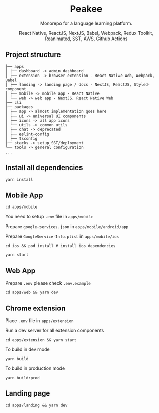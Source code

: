 <h1 align="center">Peakee</h1>
<p align="center">Monorepo for a language learning platform.</p>
<p align="center">React Native, ReactJS, NextJS, Babel, Webpack, Redux Toolkit, Reanimated, SST, AWS, Github Actions</p>

## Project structure

```
├── apps
│ ├── dashboard -> admin dashboard
│ ├── extension -> browser extension - React Native Web, Webpack, Babel
│ ├── landing -> landing page / docs - NextJS, ReactJS, Styled-component
│ ├── mobile -> mobile app - React Native
│ └── web -> web app - NextJS, React Native Web
├── cli
├── packages
│ ├── app -> almost implementation goes here
│ ├── ui -> universal UI components
│ ├── icons -> all app icons
│ └── utils -> common utils
│ ├── chat -> deprecated
│ ├── eslint-config
│ ├── tsconfig
├── stacks -> setup SST/deployment
└── tools -> general configuration
...
```

## Install all dependencies

```
yarn install
```

## Mobile App

```
cd apps/mobile
```

You need to setup `.env` file in `apps/mobile`

Prepare `google-services.json` in `apps/mobile/android/app`

Prepare `GoogleService-Info.plist` in `apps/mobile/ios`

```
cd ios && pod install # install ios dependencies
```

```
yarn start
```

## Web App

Prepare `.env` please check `.env.example`

```
cd apps/web && yarn dev
```

## Chrome extension

Place `.env` file in `apps/extension`

Run a dev server for all extension components

```
cd apps/extension && yarn start
```

To build in dev mode

```
yarn build
```

To build in production mode

```
yarn build:prod
```

## Landing page

```
cd apps/landing && yarn dev
```
